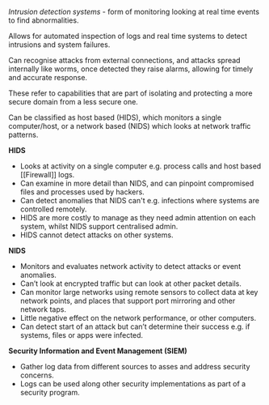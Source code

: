 *Intrusion detection systems* -  form of monitoring looking at real time events to find abnormalities. 

Allows for automated inspection of logs and real time systems to detect intrusions and system failures. 

Can recognise attacks from external connections, and attacks spread internally like worms, once detected they raise alarms, allowing for timely and accurate response. 

These refer to capabilities that are part of isolating and protecting a more secure domain from a less secure one. 

Can be classified as host based (HIDS), which monitors a single computer/host, or a network based (NIDS) which looks at network traffic patterns. 

**HIDS**
- Looks at activity on a single computer e.g. process calls and host based [[Firewall]] logs.
- Can examine in more detail than NIDS, and can pinpoint compromised files and processes used by hackers.
- Can detect anomalies that NIDS can't e.g. infections where systems are controlled remotely.
- HIDS are more costly to manage as they need admin attention on each system, whilst NIDS support centralised admin.
- HIDS cannot detect attacks on other systems. 

**NIDS**
- Monitors and evaluates network activity to detect attacks or event anomalies. 
- Can’t look at encrypted traffic but can look at other packet details. 
- Can monitor large networks using remote sensors to collect data at key network points, and places that support port mirroring and other network taps. 
- Little negative effect on the network performance, or other computers. 
- Can detect start of an attack but can’t determine their success e.g. if systems, files or apps were infected. 

**Security Information and Event Management (SIEM)**
- Gather log data from different sources to asses and address security concerns. 
- Logs can be used along other security implementations as part of a security program. 
